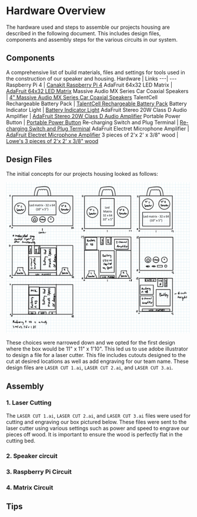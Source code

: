 # Hardware Overview

The hardware used and steps to assemble our projects housing are described in the following document. This includes design files, components and assembly steps for the various circuits in our system.

## Components

A comprehensive list of build materials, files and settings for tools used in the construction of our speaker and housing.
Hardware | Links
---| ---
Raspberry Pi 4  | [Canakit Raspberry Pi 4](https://www.canakit.com/raspberry-pi-4-starter-kit.html)
AdaFruit 64x32 LED Matrix | [AdaFruit 64x32 LED Matrix](https://www.adafruit.com/product/2278)
Massive Audio MX Series Car Coaxial Speakers | [4" Massive Audio MX Series Car Coaxial Speakers](https://www.amazon.com/Massive-Audio-MX4-Speakers-Speakers/dp/B073JJ7F4W/ref=sr_1_3?dchild=1&keywords=30w+4+inch+car+speakers&qid=1632342682&sr=8-)
TalentCell Rechargeable Battery Pack | [TalentCell Rechargeable Battery Pack](https://www.amazon.com/TalentCell-Rechargeable-12000mAh-Multi-led-indicator/dp/B00ME3ZH7C/ref=sr_1_6?dchild=1&keywords=rechargeable+battery+12v&qid=1632341218&sr=8-6)
Battery Indicator Light | [Battery Indicator Light](https://www.amazon.com/Battery-Capacity-Indicator-Lead-Acid-Motorcycle/dp/B07V2KMQGQ/ref=sr_1_6?dchild=1&keywords=battery+indicator&qid=1633471326&sr=8-6)
AdaFruit Stereo 20W Class D Audio Amplifier | [AdaFruit Stereo 20W Class D Audio Amplifier](https://www.amazon.com/Stereo-20W-Class-Audio-Amplifier/dp/B00SK8OH30/ref=sr_1_5?dchild=1&keywords=adafruit+audio+amplifier&qid=1632341178&sr=8-5)
Portable Power Button | [Portable Power Button](https://www.amazon.com/s?k=power+button&ref=nb_sb_noss_2)
Re-charging Switch and Plug Terminal | [Re-charging Switch and Plug Terminal](https://www.amazon.com/BIQU-Rocker-Switch-Socket-Module/dp/B07KS2TQ45/ref=sr_1_10?dchild=1&keywords=Mounted+power+button&qid=1633471706&sr=8-10)
AdaFruit Electret Microphone Amplifier | [AdaFruit Electret Microphone Amplifier](https://www.amazon.com/Adafruit-Electret-Microphone-Amplifier-Adjustable/dp/B00K9M6S1O/ref=sr_1_3?dchild=1&keywords=adafruit+1713&qid=1632090401&sr=8-3)
3 pieces of 2'x 2' x 3/8" wood | [Lowe's 3 pieces of 2'x 2' x 3/8" wood](https://www.lowes.com/pd/1-4-in-Common-Pine-Sanded-Plywood-Application-as-2-x-2/1000068959)

## Design Files

The initial concepts for our projects housing looked as follows:

<!-- ![Hand Sketches](https://github.com/macshaughnessy3/PAWS/blob/main/Hardware/Led%20matrix%20-%2032%20x%2064%20%20(10”%20x%205”).jpeg) -->
<img src="Led matrix - 32 x 64  (10” x 5”).jpeg" alt="drawing" width="500"/>

These choices were  narrowed down and we opted for the first design where the box would be 11" x 11" x 1'10". This led us to use adobe illustrator to design a file for a laser cutter. This file includes cutouts designed to the cut at desired locations as well as add engraving for our team name. These design files are `LASER CUT 1.ai`, `LASER CUT 2.ai`, and `LASER CUT 3.ai`.

## Assembly

### 1. Laser Cutting

The `LASER CUT 1.ai`, `LASER CUT 2.ai`, and `LASER CUT 3.ai` files were used for cutting and engraving our box pictured below. These files were sent to the laser cutter using various settings such as power and speed to engrave our pieces off wood. It is important to ensure the wood is perfectly flat in the cutting bed.

### 2. Speaker circuit

### 3. Raspberry Pi Circuit

### 4. Matrix Circuit

## Tips
